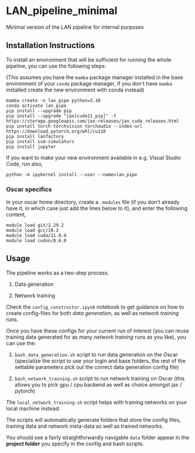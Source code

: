 # LAN_pipeline_minimal
Minimal version of the LAN pipeline for internal purposes

## Installation Instructions

To install an environment that will be sufficient for running the whole pipeline, you can use the following steps:

(This assumes you have the `mamba` package manager installed in the base environment of your `conda` package manager,
if you don't have `mamba` installed create the new environment with conda instead)

```
mamba create -n lan_pipe python=3.10
conda activate lan_pipe
pip install --upgrade pip
pip install --upgrade "jax[cuda11_pip]" -f https://storage.googleapis.com/jax-releases/jax_cuda_releases.html
pip install torch torchvision torchaudio --index-url https://download.pytorch.org/whl/cu118
pip install lanfactory
pip install ssm-simulators
pip install jupyter
```

If you want to make your new environment available in e.g. Visual Studio Code, run also,

```
python -m ipykernel install --user --name=lan_pipe
```

### Oscar specifics

In your oscar home directory, create a `.modules` file (if you don't already have it, in which case just add the lines below to it), and enter the following content,

```
module load git/2.29.2
module load gcc/10.2
module load cuda/11.8.0
module load cudnn/8.6.0
```

## Usage

The pipeline works as a two-step process.

1. Data generation

2. Network training

Check the `config_constructor.ipynb` notebook to get guidance on how to create config-files for both *data generation*, as well as *network training* runs.

Once you have these configs for your current run of interest (you can reuse training data generated for as many *network training* runs as you like),
you can use the:

1. `bash_data_generation.sh` script to run data generation on the Oscar (specialize the script to use your login and base folders, the rest of the settable parameters pick out the correct data generation config file)

2. `bash_network_training.sh` script to run network training on Oscar (this allows you to pick gpu / cpu backend as well as choice amongst jax / pytorch)

The `local_network_training.sh` script helps with training networks on your local machine instead.

The scripts will automatically generate folders that store the config files, training data and network meta-data as well as trained networks.

You should see a fairly straightforwardly navigable `data` folder appear in the **project folder** you specify in the config and bash scripts.